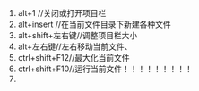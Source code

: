 1. alt+1 //关闭或打开项目栏
2. alt+insert //在当前文件目录下新建各种文件
3. alt+shift+左右键//调整项目栏大小
4. alt+左右键//左右移动当前文件、
5. ctrl+shift+F12//最大化当前文件
6. ctrl+shift+F10//运行当前文件！！！！！！！！！
7. 


